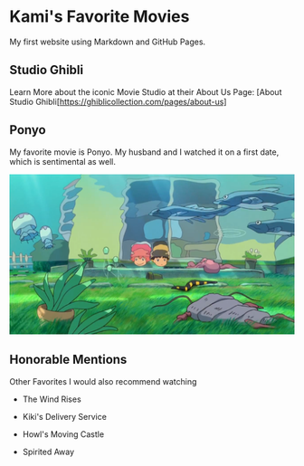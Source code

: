 # Kami's Favorite Movies

My first website using Markdown and GitHub Pages.

## Studio Ghibli

Learn More about the iconic Movie Studio at their About Us Page: [About Studio Ghibli[https://ghiblicollection.com/pages/about-us]

## Ponyo

My favorite movie is Ponyo. My husband and I watched it on a first date, which is sentimental as well.

![Ponyo and Sousuke](Ponyo.png)

## Honorable Mentions

Other Favorites I would also recommend watching

- The Wind Rises

- Kiki's Delivery Service

- Howl's Moving Castle

- Spirited Away
